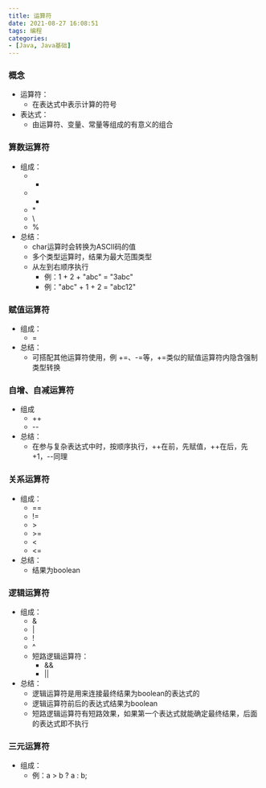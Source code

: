 ```yaml
---
title: 运算符
date: 2021-08-27 16:08:51
tags: 编程
categories:
- [Java, Java基础]
---
```


### 概念
* 运算符：
  * 在表达式中表示计算的符号
* 表达式：
  * 由运算符、变量、常量等组成的有意义的组合

### 算数运算符
* 组成：
  * +
  * -
  * \*
  * \\
  * \%
* 总结：
  * char运算时会转换为ASCII码的值
  * 多个类型运算时，结果为最大范围类型
  * 从左到右顺序执行
    * 例：1 + 2 + "abc" = "3abc"
    * 例："abc" + 1 + 2 = "abc12"

### 赋值运算符
* 组成：
  * =
* 总结：
  * 可搭配其他运算符使用，例 +=、-=等，+=类似的赋值运算符内隐含强制类型转换

### 自增、自减运算符
* 组成
    * ++
    * --
* 总结：
    * 在参与复杂表达式中时，按顺序执行，++在前，先赋值，++在后，先+1，--同理
    
### 关系运算符
* 组成：
    * ==
    * !=
    * \>
    * \>=
    * <
    * <=
* 总结：
    * 结果为boolean
     
### 逻辑运算符
* 组成：
    * &
    * |
    * !
    * ^
    * 短路逻辑运算符：
        * &&
        * ||
* 总结：
    * 逻辑运算符是用来连接最终结果为boolean的表达式的
    * 逻辑运算符前后的表达式结果为boolean
    * 短路逻辑运算符有短路效果，如果第一个表达式就能确定最终结果，后面的表达式即不执行
    
### 三元运算符
* 组成：
    * 例：a > b ? a : b;
     